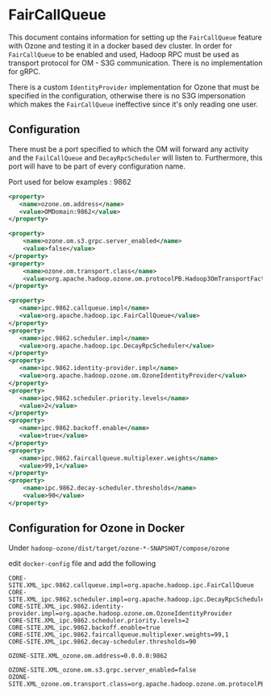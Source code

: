 <!---
  Licensed to the Apache Software Foundation (ASF) under one or more
  contributor license agreements.  See the NOTICE file distributed with
  this work for additional information regarding copyright ownership.
  The ASF licenses this file to You under the Apache License, Version 2.0
  (the "License"); you may not use this file except in compliance with
  the License.  You may obtain a copy of the License at

      http://www.apache.org/licenses/LICENSE-2.0

  Unless required by applicable law or agreed to in writing, software
  distributed under the License is distributed on an "AS IS" BASIS,
  WITHOUT WARRANTIES OR CONDITIONS OF ANY KIND, either express or implied.
  See the License for the specific language governing permissions and
  limitations under the License.
-->

FairCallQueue
===

This document contains information for setting up the `FairCallQueue` feature with Ozone 
and testing it in a docker based dev cluster. In order for `FairCallQueue` to be enabled and used, 
Hadoop RPC must be used as transport protocol for OM - S3G communication. There is no implementation for gRPC.

There is a custom `IdentityProvider` implementation for Ozone that must be specified in the configuration, otherwise
there is no S3G impersonation which makes the `FairCallQueue` ineffective since it's only reading one user.

## Configuration

There must be a port specified to which the OM will forward any activity 
and the `FailCallQueue` and `DecayRpcScheduler` will listen to. 
Furthermore, this port will have to be part of every configuration name.

Port used for below examples : 9862

```XML
<property>
   <name>ozone.om.address</name>
   <value>OMDomain:9862</value>
</property>

<property>
    <name>ozone.om.s3.grpc.server_enabled</name>
    <value>false</value>
</property>
<property>
    <name>ozone.om.transport.class</name>
    <value>org.apache.hadoop.ozone.om.protocolPB.Hadoop3OmTransportFactory</value>
</property>

<property>
   <name>ipc.9862.callqueue.impl</name>
   <value>org.apache.hadoop.ipc.FairCallQueue</value>
</property>
<property>
   <name>ipc.9862.scheduler.impl</name>
   <value>org.apache.hadoop.ipc.DecayRpcScheduler</value>
</property>
<property>
   <name>ipc.9862.identity-provider.impl</name>
   <value>org.apache.hadoop.ozone.om.OzoneIdentityProvider</value>
</property>
<property>
   <name>ipc.9862.scheduler.priority.levels</name>
   <value>2</value>
</property>
<property>
   <name>ipc.9862.backoff.enable</name>
   <value>true</value>
</property>
<property>
   <name>ipc.9862.faircallqueue.multiplexer.weights</name>
   <value>99,1</value>
</property>
<property>
    <name>ipc.9862.decay-scheduler.thresholds</name>
    <value>90</value>
</property>
```

## Configuration for Ozone in Docker

Under `hadoop-ozone/dist/target/ozone-*-SNAPSHOT/compose/ozone` 

edit `docker-config` file and add the following

```
CORE-SITE.XML_ipc.9862.callqueue.impl=org.apache.hadoop.ipc.FairCallQueue
CORE-SITE.XML_ipc.9862.scheduler.impl=org.apache.hadoop.ipc.DecayRpcScheduler
CORE-SITE.XML_ipc.9862.identity-provider.impl=org.apache.hadoop.ozone.om.OzoneIdentityProvider
CORE-SITE.XML_ipc.9862.scheduler.priority.levels=2
CORE-SITE.XML_ipc.9862.backoff.enable=true
CORE-SITE.XML_ipc.9862.faircallqueue.multiplexer.weights=99,1
CORE-SITE.XML_ipc.9862.decay-scheduler.thresholds=90

OZONE-SITE.XML_ozone.om.address=0.0.0.0:9862

OZONE-SITE.XML_ozone.om.s3.grpc.server_enabled=false
OZONE-SITE.XML_ozone.om.transport.class=org.apache.hadoop.ozone.om.protocolPB.Hadoop3OmTransportFactory
```